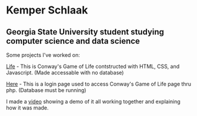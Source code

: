 # Kemper Schlaak
## Georgia State University student studying computer science and data science

Some projects I've worked on:

[Life](life/life.html) - This is Conway's Game of Life contstructed with HTML, CSS, and Javascript. (Made accessable with no database)

[Here](life/login.php)  - This is a login page used to access Conway's Game of Life page thru php. (Database must be running)

I made a [video](https://www.youtube.com/watch?v=6erkLc7cwDs&t=16s) showing a demo of it all working together and explaining how it was made.

